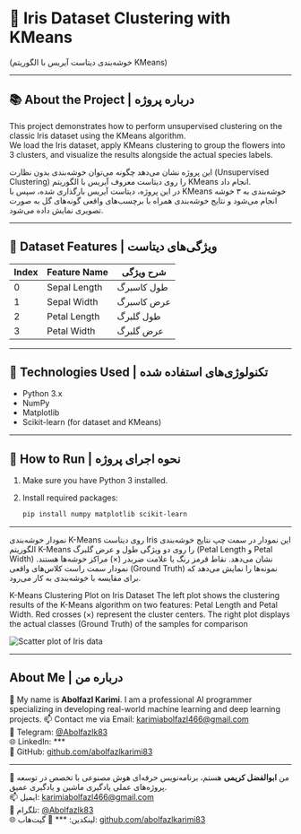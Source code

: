 # 🌸 Iris Dataset Clustering with KMeans  
(خوشه‌بندی دیتاست آیریس با الگوریتم KMeans)

---

## 📚 About the Project | درباره پروژه

This project demonstrates how to perform unsupervised clustering on the classic Iris dataset using the KMeans algorithm.  
We load the Iris dataset, apply KMeans clustering to group the flowers into 3 clusters, and visualize the results alongside the actual species labels.  

این پروژه نشان می‌دهد چگونه می‌توان خوشه‌بندی بدون نظارت (Unsupervised Clustering) را روی دیتاست معروف آیریس با الگوریتم KMeans انجام داد.  
در این پروژه، دیتاست آیریس بارگذاری شده، سپس با KMeans خوشه‌بندی به ۳ خوشه انجام می‌شود و نتایج خوشه‌بندی همراه با برچسب‌های واقعی گونه‌های گل به صورت تصویری نمایش داده می‌شود.

---

## 🧩 Dataset Features | ویژگی‌های دیتاست

| Index | Feature Name    | شرح ویژگی              |
|-------|-----------------|------------------------|
| 0     | Sepal Length    | طول کاسبرگ             |
| 1     | Sepal Width     | عرض کاسبرگ             |
| 2     | Petal Length    | طول گلبرگ              |
| 3     | Petal Width     | عرض گلبرگ              |

---

## 🔧 Technologies Used | تکنولوژی‌های استفاده شده

- Python 3.x  
- NumPy  
- Matplotlib  
- Scikit-learn (for dataset and KMeans)

---

## 🚀 How to Run | نحوه اجرای پروژه

1. Make sure you have Python 3 installed.  
2. Install required packages:

   ```bash
   pip install numpy matplotlib scikit-learn

---
نمودار خوشه‌بندی K-Means روی دیتاست Iris
این نمودار در سمت چپ نتایج خوشه‌بندی الگوریتم K-Means را روی دو ویژگی طول و عرض گلبرگ (Petal Length و Petal Width) نشان می‌دهد. نقاط قرمز رنگ با علامت ضربدر (×) مراکز خوشه‌ها هستند.
نمودار سمت راست کلاس‌های واقعی (Ground Truth) نمونه‌ها را نمایش می‌دهد که برای مقایسه با خوشه‌بندی به کار می‌رود.


K-Means Clustering Plot on Iris Dataset
The left plot shows the clustering results of the K-Means algorithm on two features: Petal Length and Petal Width. Red crosses (×) represent the cluster centers.
The right plot displays the actual classes (Ground Truth) of the samples for comparison


![Scatter plot of Iris data](iris_kmeans_plot.png)



---
## About Me | درباره من

👋 My name is **Abolfazl Karimi**. I am a professional AI programmer specializing in developing real-world machine learning and deep learning projects. 
📫 Contact me via Email: karimiabolfazl466@gmail.com  
📱 Telegram: [@Abolfazlk83](https://t.me/Abolfazlk83)   
🌐 LinkedIn: ***  
🐙 GitHub: [github.com/abolfazlkarimi83](https://github.com/abolfazlkarimi83)

---

👋 من **ابوالفضل کریمی** هستم، برنامه‌نویس حرفه‌ای هوش مصنوعی با تخصص در توسعه پروژه‌های عملی یادگیری ماشین و یادگیری عمیق.  
📫 ایمیل: karimiabolfazl466@gmail.com  
📱 تلگرام: [@Abolfazlk83](https://t.me/Abolfazlk83)  
🌐 لینکدین: *** 
🐙 گیت‌هاب: [github.com/abolfazlkarimi83](https://github.com/abolfazlkarimi83)
